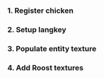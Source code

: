 ### 1. Register chicken
### 2. Setup langkey
### 3. Populate entity texture
### 4. Add Roost textures